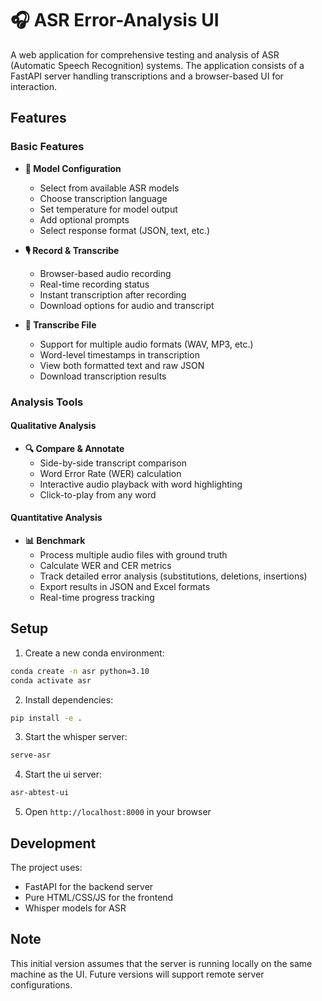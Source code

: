 🎧 ASR Error-Analysis UI
========================

A web application for comprehensive testing and analysis of ASR (Automatic Speech Recognition) systems. The application consists of a FastAPI server handling transcriptions and a browser-based UI for interaction.

## Features

### Basic Features

- **🤖 Model Configuration**
  - Select from available ASR models
  - Choose transcription language
  - Set temperature for model output
  - Add optional prompts
  - Select response format (JSON, text, etc.)

- **🎙️ Record & Transcribe**
  - Browser-based audio recording
  - Real-time recording status
  - Instant transcription after recording
  - Download options for audio and transcript

- **📄 Transcribe File**
  - Support for multiple audio formats (WAV, MP3, etc.)
  - Word-level timestamps in transcription
  - View both formatted text and raw JSON
  - Download transcription results

### Analysis Tools

#### Qualitative Analysis
- **🔍 Compare & Annotate**
  - Side-by-side transcript comparison
  - Word Error Rate (WER) calculation
  - Interactive audio playback with word highlighting
  - Click-to-play from any word

#### Quantitative Analysis
- **📊 Benchmark**
  - Process multiple audio files with ground truth
  - Calculate WER and CER metrics
  - Track detailed error analysis (substitutions, deletions, insertions)
  - Export results in JSON and Excel formats
  - Real-time progress tracking

## Setup

1. Create a new conda environment:
```bash
conda create -n asr python=3.10
conda activate asr
```

2. Install dependencies:
```bash
pip install -e .
```

3. Start the whisper server:
```bash
serve-asr
```

4. Start the ui server:
```bash
asr-abtest-ui
```

5. Open `http://localhost:8000` in your browser

## Development

The project uses:
- FastAPI for the backend server
- Pure HTML/CSS/JS for the frontend
- Whisper models for ASR

## Note

This initial version assumes that the server is running locally on the same machine as the UI. Future versions will support remote server configurations. 
